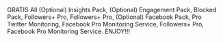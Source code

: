 GRATIS All (Optional) Insights Pack, (Optional) Engagement Pack, Blocked Pack, Followers+ Pro, Followers+ Pro, (Optional) Facebook Pack, Pro Twitter Monitoring, Facebook Pro Monitoring Service, Followers+ Pro, Facebook Pro Monitoring Service. ENJOY!!!